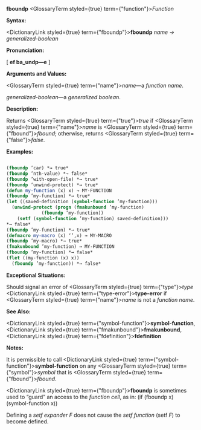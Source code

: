 **fboundp** <GlossaryTerm styled={true} term={"function"}><i>Function</i></GlossaryTerm> 



**Syntax:** 



<DictionaryLink styled={true} term={"fboundp"}><b>fboundp</b></DictionaryLink> *name → generalized-boolean* 



**Pronunciation:** 



[ **ef ba\_undp—e** ] 



**Arguments and Values:** 



<GlossaryTerm styled={true} term={"name"}><i>name</i></GlossaryTerm>—a *function name*. 



*generalized-boolean*—a *generalized boolean*. 



**Description:** 



Returns <GlossaryTerm styled={true} term={"true"}><i>true</i></GlossaryTerm> if <GlossaryTerm styled={true} term={"name"}><i>name</i></GlossaryTerm> is <GlossaryTerm styled={true} term={"fbound"}><i>fbound</i></GlossaryTerm>; otherwise, returns <GlossaryTerm styled={true} term={"false"}><i>false</i></GlossaryTerm>. 



**Examples:**
```lisp

(fboundp ’car) *→ true* 
(fboundp ’nth-value) *→ false* 
(fboundp ’with-open-file) *→ true* 
(fboundp ’unwind-protect) *→ true* 
(defun my-function (x) x) → MY-FUNCTION 
(fboundp ’my-function) *→ true* 
(let ((saved-definition (symbol-function ’my-function))) 
  (unwind-protect (progn (fmakunbound ’my-function) 
			 (fboundp ’my-function)) 
    (setf (symbol-function ’my-function) saved-definition))) 
*→ false* 
(fboundp ’my-function) *→ true* 
(defmacro my-macro (x) ‘’,x) → MY-MACRO 
(fboundp ’my-macro) *→ true* 
(fmakunbound ’my-function) → MY-FUNCTION 
(fboundp ’my-function) *→ false* 
(flet ((my-function (x) x)) 
  (fboundp ’my-function)) *→ false* 

```
**Exceptional Situations:** 



Should signal an error of <GlossaryTerm styled={true} term={"type"}><i>type</i></GlossaryTerm> <DictionaryLink styled={true} term={"type-error"}><b>type-error</b></DictionaryLink> if <GlossaryTerm styled={true} term={"name"}><i>name</i></GlossaryTerm> is not a *function name*. 



**See Also:** 



<DictionaryLink styled={true} term={"symbol-function"}><b>symbol-function</b></DictionaryLink>, <DictionaryLink styled={true} term={"fmakunbound"}><b>fmakunbound</b></DictionaryLink>, <DictionaryLink styled={true} term={"fdefinition"}><b>fdefinition</b></DictionaryLink> 















**Notes:** 



It is permissible to call <DictionaryLink styled={true} term={"symbol-function"}><b>symbol-function</b></DictionaryLink> on any <GlossaryTerm styled={true} term={"symbol"}><i>symbol</i></GlossaryTerm> that is <GlossaryTerm styled={true} term={"fbound"}><i>fbound</i></GlossaryTerm>. 



<DictionaryLink styled={true} term={"fboundp"}><b>fboundp</b></DictionaryLink> is sometimes used to “guard” an access to the *function cell*, as in: (if (fboundp x) (symbol-function x)) 



Defining a *setf expander F* does not cause the *setf function* (setf *F*) to become defined. 